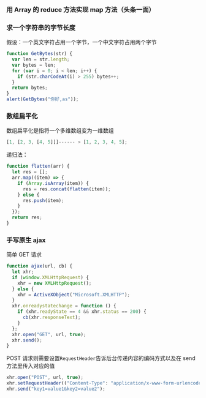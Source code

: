 ### 用 Array 的 reduce 方法实现 map 方法（头条一面）

### 求一个字符串的字节长度

假设：一个英文字符占用一个字节，一个中文字符占用两个字节

```js
function GetBytes(str) {
  var len = str.length;
  var bytes = len;
  for (var i = 0; i < len; i++) {
    if (str.charCodeAt(i) > 255) bytes++;
  }
  return bytes;
}
alert(GetBytes("你好,as"));
```

### 数组扁平化

数组扁平化是指将一个多维数组变为一维数组

```js
[1, [2, 3, [4, 5]]]------ > [1, 2, 3, 4, 5];
```

递归法：

```js
function flatten(arr) {
  let res = [];
  arr.map((item) => {
    if (Array.isArray(item)) {
      res = res.concat(flatten(item));
    } else {
      res.push(item);
    }
  });
  return res;
}
```

### 手写原生 ajax

简单 GET 请求

```js
function ajax(url, cb) {
  let xhr;
  if (window.XMLHttpRequest) {
    xhr = new XMLHttpRequest();
  } else {
    xhr = ActiveXObject("Microsoft.XMLHTTP");
  }
  xhr.onreadystatechange = function () {
    if (xhr.readyState == 4 && xhr.status == 200) {
      cb(xhr.responseText);
    }
  };
  xhr.open("GET", url, true);
  xhr.send();
}
```

POST 请求则需要设置`RequestHeader`告诉后台传递内容的编码方式以及在 send 方法里传入对应的值

```js
xhr.open("POST", url, true);
xhr.setRequestHeader(("Content-Type": "application/x-www-form-urlencoded"));
xhr.send("key1=value1&key2=value2");
```
